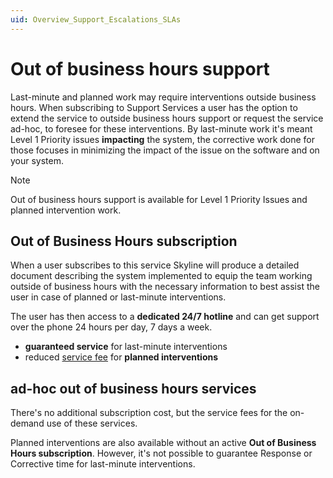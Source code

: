 ```yaml
---
uid: Overview_Support_Escalations_SLAs
---
```


# Out of business hours support
Last-minute and planned work may require interventions outside business hours. When subscribing to Support Services a user has the option to extend the service to outside business hours support or request the service ad-hoc, to foresee for these interventions.
By last-minute work it's meant Level 1 Priority issues **impacting** the system, the corrective work done for those focuses in minimizing the impact of the issue on the software and on your system.

> [!NOTE]
> Out of business hours support is available for Level 1 Priority Issues and planned intervention work.

## Out of Business Hours subscription
When a user subscribes to this service Skyline will produce a detailed document describing the system implemented to equip the team working outside of business hours with the necessary information to best assist the user in case of planned or last-minute interventions.

The user has then access to a **dedicated 24/7 hotline** and can get support over the phone 24 hours per day, 7 days a week.
- **guaranteed service** for last-minute interventions 
- reduced [service fee](https://community.dataminer.services/service-credits/) for **planned interventions**

## ad-hoc out of business hours services
There's no additional subscription cost, but the service fees for the on-demand use of these services. 

Planned interventions are also available without an active **Out of Business Hours subscription**. However, it's not possible to guarantee Response or Corrective time for last-minute interventions.  



